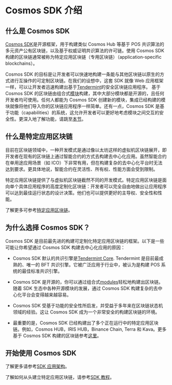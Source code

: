 # Cosmos SDK 介绍

## 什么是 Cosmos SDK

[Cosmos SDK](https://github.com/okex/exchain/ibc-3rd/cosmos-v443)是开源框架，用于构建类似 Cosmos Hub 等基于 POS 共识算法的多元资产公有区块链，以及基于权威证明共识算法的许可链。使用 Cosmos SDK 构建的区块链通常被称为特定应用区块链（专用区块链）（application-specific blockchains）。

Cosmos SDK 的目标是让开发者可以快速地构建一条能与其他区块链以原生的方式进行互操作的可定制区块链。在我们的设想中，这套 SDK 就像 Web 应用框架一样，可以让开发者迅速构建出基于[Tendermint](https://github.com/tendermint/tendermint)的安全区块链应用程序。 基于 Cosmos SDK 的区块链由组合式[模块](https://docs.cosmos.network/master/building-modules/intro.html)构建，其中大部分模块都是开源的，且任何开发者均可使用。任何人都能为 Cosmos SDK 创建新的模块，集成已经构建的模块就像将他们导入你的区块链应用程序一样简单。还有一点，Cosmos SDK 是基于功能（capabilities）的系统，这允许开发者可以更好地考虑模块之间交互的安全性。更深入地了解功能，请跳至[本节](https://docs.cosmos.network/master/core/ocap.html)。

## 什么是特定应用区块链

目前在区块链领域中，一种开发模式是通过像以太坊这样的虚拟机区块链展开，即开发者在现有的区块链上通过智能合约的方式去构建去中心化应用。虽然智能合约在单用途应用场景（如 ICO）下非常有用，但在构建复杂的去中心化平台时无法达到要求。更具体地说，智能合约在灵活性、所有权、性能方面会受到限制。

特定应用区块链提供了与虚拟机区块链截然不同的开发模式。特定应用区块链是面向单个具体应用程序的高度定制化区块链：开发者可以完全自由地做出让应用程序可以达到最佳运行状态的设计决策。他们也可以提供更好的主导权、安全性和性能。

了解更多可参考[特定应用区块链](https://docs.cosmos.network/master/intro/why-app-specific.html)。

## 为什么选择 Cosmos SDK？

Cosmos SDK 是目前最先进的构建可定制化特定应用区块链的框架。以下是一些可能让你希望通过 Cosmos SDK 构建去中心化应用的原因：

- Cosmos SDK 默认的共识引擎是[Tendermint Core](https://github.com/tendermint/tendermint). Tendermint 是目前最成熟的、唯一的 BFT 共识引擎。它被广泛应用于行业中，被认为是构建 POS 系统的最佳标准共识引擎。

- Cosmos SDK 是开源的，你可以通过组合式[modules](https://docs.cosmos.network/master/x/)轻松地构建出区块链。随着 SDK 生态中各种开源模块的发展，通过 Cosmos SDK 构建复杂的去中心化平台会变得越来越容易。

- Cosmos SDK 受基于功能的安全性所启发，并受益于多年来在区块链状态机领域的经验。这让 Cosmos SDK 成为一个非常安全的构建区块链的环境。

- 最重要的是，Cosmos SDK 已经构建出了多个正在运行中的特定应用区块链。例如，Cosmos HUB，IRIS HUB，Binance Chain, Terra 和 Kava。更多基于 Cosmos SDK 构建的区块链参考[这里](https://cosmos.network/ecosystem)。

## 开始使用 Cosmos SDK

了解更多请参考[SDK 应用架构](https://docs.cosmos.network/master/intro/sdk-app-architecture.html)。

了解如何从头建立特定应用区块链，请参考[SDK 教程](https://cosmos.network/docs/tutorial)。
